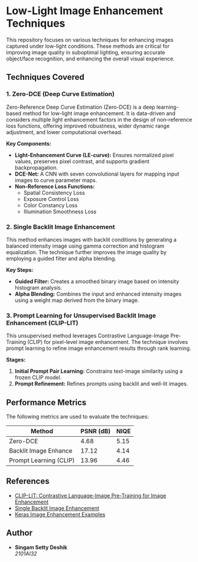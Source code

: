 # Low-Light Image Enhancement Techniques

This repository focuses on various techniques for enhancing images captured under low-light conditions. These methods are critical for improving image quality in suboptimal lighting, ensuring accurate object/face recognition, and enhancing the overall visual experience.

## Techniques Covered

### 1. Zero-DCE (Deep Curve Estimation)
Zero-Reference Deep Curve Estimation (Zero-DCE) is a deep learning-based method for low-light image enhancement. It is data-driven and considers multiple light enhancement factors in the design of non-reference loss functions, offering improved robustness, wider dynamic range adjustment, and lower computational overhead.

**Key Components:**
- **Light-Enhancement Curve (LE-curve):** Ensures normalized pixel values, preserves pixel contrast, and supports gradient backpropagation.
- **DCE-Net:** A CNN with seven convolutional layers for mapping input images to curve parameter maps.
- **Non-Reference Loss Functions:**
  - Spatial Consistency Loss
  - Exposure Control Loss
  - Color Constancy Loss
  - Illumination Smoothness Loss

### 2. Single Backlit Image Enhancement
This method enhances images with backlit conditions by generating a balanced intensity image using gamma correction and histogram equalization. The technique further improves the image quality by employing a guided filter and alpha blending.

**Key Steps:**
- **Guided Filter:** Creates a smoothed binary image based on intensity histogram analysis.
- **Alpha Blending:** Combines the input and enhanced intensity images using a weight map derived from the binary image.

### 3. Prompt Learning for Unsupervised Backlit Image Enhancement (CLIP-LIT)
This unsupervised method leverages Contrastive Language-Image Pre-Training (CLIP) for pixel-level image enhancement. The technique involves prompt learning to refine image enhancement results through rank learning.

**Stages:**
1. **Initial Prompt Pair Learning:** Constrains text-image similarity using a frozen CLIP model.
2. **Prompt Refinement:** Refines prompts using backlit and well-lit images.

## Performance Metrics
The following metrics are used to evaluate the techniques:

| Method                  | PSNR (dB) | NIQE |
|-------------------------|-----------|------|
| Zero-DCE                | 4.68      | 5.15 |
| Backlit Image Enhance   | 17.12     | 4.14 |
| Prompt Learning (CLIP)  | 13.96     | 4.46 |

## References
- [CLIP-LIT: Contrastive Language-Image Pre-Training for Image Enhancement](https://zhexinliang.github.io/CLIP_LIT_page/)
- [Single Backlit Image Enhancement](https://github.com/HumanChwan/single-backlit-image-enhancement)
- [Keras Image Enhancement Examples](https://keras.io/examples/vision)

## Author
- **Singam Setty Deshik**  
  *2101AI32*
